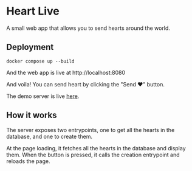 # Heart Live

A small web app that allows you to send hearts around the world.

## Deployment

```shell
docker compose up --build
```

And the web app is live at http://localhost:8080

And voila! You can send heart by clicking the "Send ❤️" button.

The demo server is live [here](http://tcp-mo1.mogenius.io:62607/).

## How it works

The server exposes two entrypoints, one to get all the hearts in the database, and one to create them.

At the page loading, it fetches all the hearts in the database and display them.
When the button is pressed, it calls the creation entrypoint and reloads the page.